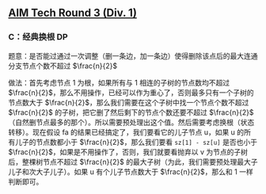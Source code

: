 ## [AIM Tech Round 3 (Div. 1)](https://codeforces.com/contest/708)

### C：经典换根 DP

题意：是否能过通过一次调整（删一条边，加一条边）使得删除该点后的最大连通分支节点个数不超过 $\frac{n}{2}$

做法：首先考虑节点 1 为根，如果所有与 1 相连的子树的节点数均不超过 $\frac{n}{2}$，那么不用操作，已经可以作为重心了，否则最多只有一个子树的节点数大于 $\frac{n}{2}$，那么我们需要在这个子树中找一个节点个数不超过 $\frac{n}{2}$ 的子树，把它删了然后剩下的节点个数还要不超过 $\frac{n}{2}$（自然删节点最多的那个）。所以需要预处理出这个值。然后需要考虑换根（状态转移）。现在假设 fa 的结果已经搞定了，我们要看它的儿子节点 u，如果 u 的所有儿子的节点数都小于 $\frac{n}{2}$，那么我们要看 `sz[1] - sz[u]` 是否也小于 $\frac{n}{2}$，如果是不用操作了，否则，我们就要看抛弃以 v 为节点的子树后，整棵树节点不超过 $\frac{n}{2}$ 的最大子树（为此，我们需要预处理最大子儿子和次大子儿子）。如果 u 有个儿子节点数大于 $\frac{n}{2}$，那么和 1 一样判断即可。
